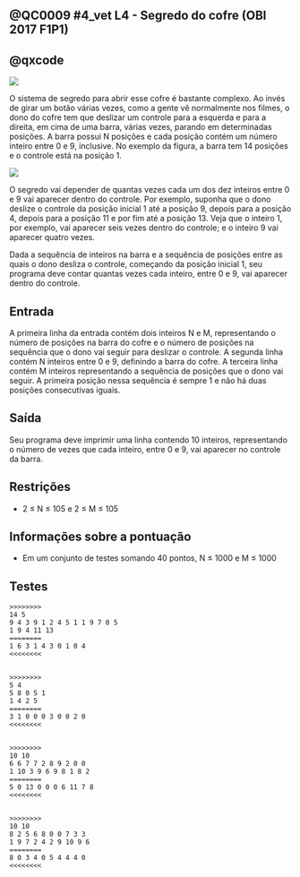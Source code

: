 ## @QC0009 #4_vet L4 - Segredo do cofre (OBI 2017 F1P1)
## @qxcode

![](https://raw.githubusercontent.com/qxcodefup/arcade/master/base/0009/capa.jpg)

O sistema de segredo para abrir esse cofre é bastante complexo. Ao invés de girar um botão várias vezes, como a gente vê normalmente nos filmes, o dono do cofre tem que deslizar um controle para a esquerda e para a direita, em cima de uma barra, várias vezes, parando em determinadas posições. A barra possui N posições e cada posição contém um número inteiro entre 0 e 9, inclusive. No exemplo da figura, a barra tem 14 posições e o controle está na posição 1.

![](https://raw.githubusercontent.com/qxcodefup/arcade/master/base/0009/cofre.png)

O segredo vai depender de quantas vezes cada um dos dez inteiros entre 0 e 9 vai aparecer dentro do controle. Por exemplo, suponha que o dono deslize o controle da posição inicial 1 até a posição 9, depois para a posição 4, depois para a posição 11 e por fim até a posição 13. Veja que o inteiro 1, por exemplo, vai aparecer seis vezes dentro do controle; e o inteiro 9 vai aparecer quatro vezes.

Dada a sequência de inteiros na barra e a sequência de posições entre as quais o dono desliza o controle, começando da posição inicial 1, seu programa deve contar quantas vezes cada inteiro, entre 0 e 9, vai aparecer dentro do controle.

## Entrada

A primeira linha da entrada contém dois inteiros N e M, representando o número de posições na barra do cofre e o número de posições na sequência que o dono vai seguir para deslizar o controle. A segunda linha contém N inteiros entre 0 e 9, definindo a barra do cofre. A terceira linha contém M inteiros representando a sequência de posições que o dono vai seguir. A primeira posição nessa sequência é sempre 1 e não há duas posições consecutivas iguais.

## Saída

Seu programa deve imprimir uma linha contendo 10 inteiros, representando o número de vezes que cada inteiro, entre 0 e 9, vai aparecer no controle da barra.

## Restrições

*   2 ≤ N ≤ 105 e 2 ≤ M ≤ 105

## Informações sobre a pontuação

*   Em um conjunto de testes somando 40 pontos, N ≤ 1000 e M ≤ 1000

## Testes

```
>>>>>>>>
14 5
9 4 3 9 1 2 4 5 1 1 9 7 0 5
1 9 4 11 13
========
1 6 3 1 4 3 0 1 0 4
<<<<<<<<


>>>>>>>>
5 4
5 8 0 5 1
1 4 2 5
========
3 1 0 0 0 3 0 0 2 0
<<<<<<<<


>>>>>>>>
10 10
6 6 7 7 2 8 9 2 0 0
1 10 3 9 6 9 8 1 8 2
========
5 0 13 0 0 0 6 11 7 8
<<<<<<<<


>>>>>>>>
10 10
8 2 5 6 8 0 0 7 3 3
1 9 7 2 4 2 9 10 9 6
========
8 0 3 4 0 5 4 4 4 0
<<<<<<<<
```
